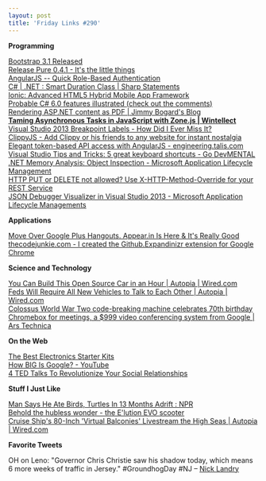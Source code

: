 ```yaml
---
layout: post
title: 'Friday Links #290'
---
```

**Programming**

[Bootstrap 3.1 Released](https://github.com/twbs/bootstrap/releases/tag/v3.1.0?utm_source=html5weekly&utm_medium=email)  
[Release Pure 0.4.1 - It's the little things](https://github.com/yui/pure/releases/tag/v0.4.1)  
[AngularJS -- Quick Role-Based Authentication](http://arthur.gonigberg.com/2013/06/29/angularjs-role-based-auth/)  
[C# | .NET : Smart Duration Class | Sharp Statements](http://sharpsnippets.wordpress.com/2013/10/11/smart-duration-class-in-c/)  
[Ionic: Advanced HTML5 Hybrid Mobile App Framework](http://ionicframework.com/)  
[Probable C# 6.0 features illustrated (check out the comments)](http://damieng.com/blog/2013/12/09/probable-c-6-0-features-illustrated)  
[Rendering ASP.NET content as PDF | Jimmy Bogard's Blog](http://lostechies.com/jimmybogard/2014/02/04/rendering-asp-net-content-as-pdf/?utm_source=feedburner&utm_medium=feed&utm_campaign=Feed%3A+LosTechies+%28LosTechies%29)  
[**Taming Asynchronous Tasks in JavaScript with Zone.js | Wintellect**](http://www.wintellect.com/blogs/jlikness/taming-asynchronous-tasks-in-javascript-with-zone.js)  
[Visual Studio 2013 Breakpoint Labels - How Did I Ever Miss It?](http://www.dirkstrauss.com/visual-studio-2013-2/visual-studio-2013-breakpoint-labels#.UvKX4PmSw8k)  
[ClippyJS - Add Clippy or his friends to any website for instant nostalgia](https://www.smore.com/clippy-js)  
[Elegant token-based API access with AngularJS - engineering.talis.com](http://engineering.talis.com/articles/elegant-api-auth-angular-js/)  
[Visual Studio Tips and Tricks: 5 great keyboard shortcuts - Go DevMENTAL ](http://blogs.msdn.com/b/cdnstudents/archive/2014/02/04/visual-studio-tips-and-tricks-5-great-keyboard-shortcuts.aspx)  
[.NET Memory Analysis: Object Inspection - Microsoft Application Lifecycle Management](http://blogs.msdn.com/b/visualstudioalm/archive/2014/02/06/net-memory-analysis-object-inspection.aspx)  
[HTTP PUT or DELETE not allowed? Use X-HTTP-Method-Override for your REST Service ](http://www.hanselman.com/blog/HTTPPUTOrDELETENotAllowedUseXHTTPMethodOverrideForYourRESTServiceWithASPNETWebAPI.aspx)  
[JSON Debugger Visualizer in Visual Studio 2013 - Microsoft Application Lifecycle Managements](http://blogs.msdn.com/b/visualstudioalm/archive/2014/02/06/json-debugger-visualizer-in-visual-studio-2013.aspx)

**Applications**

[Move Over Google Plus Hangouts. Appear.in Is Here & It's Really Good](http://www.makeuseof.com/tag/move-google-plus-hangouts-appear-really-good/)  
[thecodejunkie.com - I created the Github.Expandinizr extension for Google Chrome](http://thecodejunkie.com/2013/11/14/i-created-the-github-expandinizer-extension-for-google-chrome/)

**Science and Technology**

[You Can Build This Open Source Car in an Hour | Autopia | Wired.com](http://www.wired.com/autopia/2014/02/open-source-vehicle/?utm_source=feedburner&utm_medium=feed&utm_campaign=Feed%3A+wiredautopia+%28Wired%3A+Blog+-+Autopia%29)  
[Feds Will Require All New Vehicles to Talk to Each Other | Autopia | Wired.com](http://www.wired.com/autopia/2014/02/feds-v2v/?utm_source=feedburner&utm_medium=feed&utm_campaign=Feed%3A+wiredautopia+%28Wired%3A+Blog+-+Autopia%29)  
[Colossus World War Two code-breaking machine celebrates 70th birthday](http://www.v3.co.uk/v3-uk/news/2327053/colossus-world-war-two-code-breaking-machine-celebrates-70th-birthday)  
[Chromebox for meetings, a $999 video conferencing system from Google | Ars Technica](http://arstechnica.com/information-technology/2014/02/chromebox-for-meetings-a-999-videoconferencing-system-from-google/)  


**On the Web**

[The Best Electronics Starter Kits](http://lifehacker.com/the-best-electronics-starter-kits-1515941488)  
[How BIG Is Google? - YouTube](http://www.youtube.com/watch?v=-79uIRQiAFM&feature=youtu.be)  
[4 TED Talks To Revolutionize Your Social Relationships](http://www.makeuseof.com/tag/4-ted-talks-revolutionize-social-relationships/)  


**Stuff I Just Like**

[Man Says He Ate Birds, Turtles In 13 Months Adrift : NPR](http://www.npr.org/templates/story/story.php?storyId=270882945&ft=1&f=)  
[Behold the hubless wonder - the E'lution EVO scooter](http://www.gizmag.com/elution-evo-hubless-wheel-scooter/30745/)  
[Cruise Ship's 80-Inch 'Virtual Balconies' Livestream the High Seas | Autopia | Wired.com](http://www.wired.com/autopia/2014/02/virtual-balcony-royal-caribbean/?utm_source=feedburner&utm_medium=feed&utm_campaign=Feed%3A+wiredautopia+%28Wired%3A+Blog+-+Autopia%29)

**Favorite Tweets**

OH on Leno: "Governor Chris Christie saw his shadow today, which means 6 more weeks of traffic in Jersey." #GroundhogDay #NJ – [Nick Landry](https://twitter.com/ActiveNick/status/430036073344155649)
